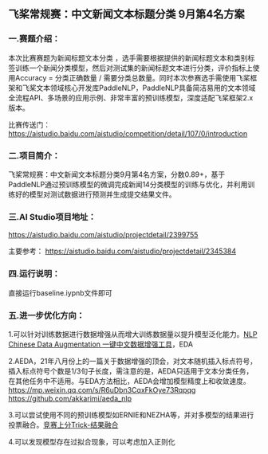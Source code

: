 ## 飞桨常规赛：中文新闻文本标题分类 9月第4名方案

### 一.赛题介绍：

本次比赛赛题为新闻标题文本分类 ，选手需要根据提供的新闻标题文本和类别标签训练一个新闻分类模型，然后对测试集的新闻标题文本进行分类，评价指标上使用Accuracy = 分类正确数量 / 需要分类总数量。同时本次参赛选手需使用飞桨框架和飞桨文本领域核心开发库PaddleNLP，PaddleNLP具备简洁易用的文本领域全流程API、多场景的应用示例、非常丰富的预训练模型，深度适配飞桨框架2.x版本。

比赛传送门：https://aistudio.baidu.com/aistudio/competition/detail/107/0/introduction
### 二.项目简介：

飞桨常规赛：中文新闻文本标题分类9月第4名方案，分数0.89+，基于PaddleNLP通过预训练模型的微调完成新闻14分类模型的训练与优化，并利用训练好的模型对测试数据进行预测并生成提交结果文件。

### 三.AI Studio项目地址：
https://aistudio.baidu.com/aistudio/projectdetail/2399755

主要参考： https://aistudio.baidu.com/aistudio/projectdetail/2345384

### 四.运行说明：
直接运行baseline.iypnb文件即可

### 五.进一步优化方向：

1.可以针对训练数据进行数据增强从而增大训练数据量以提升模型泛化能力。[NLP Chinese Data Augmentation 一键中文数据增强工具](https://github.com/425776024/nlpcda/)，EDA

2.AEDA，21年八月份上的一篇关于数据增强的顶会，对文本随机插入标点符号，插入标点符号个数是1/3句子长度，需注意的是，AEDA只适用于文本分类任务，在其他任务中不适用。与EDA方法相比，AEDA会增加模型精度上和收敛速度。https://mp.weixin.qq.com/s/R6uDbn3CqxFkOye73Rqpqg   https://github.com/akkarimi/aeda_nlp

3.可以尝试使用不同的预训练模型如ERNIE和NEZHA等，并对多模型的结果进行投票融合。[竞赛上分Trick-结果融合](https://aistudio.baidu.com/aistudio/projectdetail/2315563)

4.可以发现模型存在过拟合现象，可以考虑加入正则化